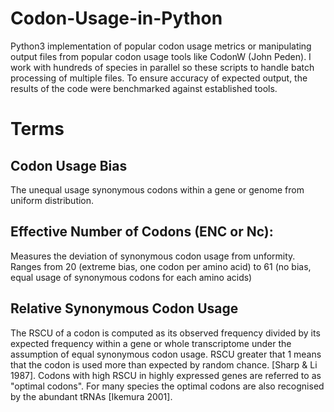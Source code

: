 # Codon-Usage-in-Python
Python3  implementation of popular codon usage metrics or manipulating output files from popular codon usage tools like CodonW (John Peden). I work with hundreds of species in parallel so these scripts to handle batch processing of multiple files. To ensure accuracy of expected output,  the results of the code were benchmarked against established tools.

# Terms
## Codon Usage Bias
The unequal usage synonymous codons within a gene or genome from uniform distribution. 
## Effective Number of Codons (ENC or Nc):
Measures the deviation of synonymous codon usage from unformity. Ranges from 20 (extreme bias, one codon per amino acid) to 61 (no bias, equal usage of synonymous codons for each amino acids)

## Relative Synonymous Codon Usage
The RSCU of a codon is computed as its observed frequency  divided by its expected frequency within a gene or whole transcriptome under the assumption of equal synonymous codon usage. RSCU greater that 1 means that the codon is used more than expected by random chance. [Sharp & Li 1987]. Codons with high RSCU in highly expressed genes are referred to as "optimal codons". For many species the optimal codons are also recognised by the abundant tRNAs [Ikemura 2001]. 

